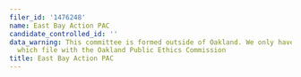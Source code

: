 ```yaml
---
filer_id: '1476248'
name: East Bay Action PAC
candidate_controlled_id: ''
data_warning: This committee is formed outside of Oakland. We only have data on committees
  which file with the Oakland Public Ethics Commission
title: East Bay Action PAC
---
```

